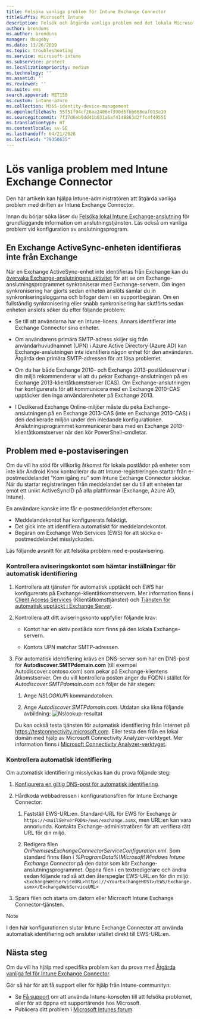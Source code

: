 ```yaml
---
title: Felsöka vanliga problem för Intune Exchange Connector
titleSuffix: Microsoft Intune
description: Felsök och åtgärda vanliga problem med det lokala Microsoft Intune Exchange-anslutningsprogrammet.
author: brenduns
ms.author: brenduns
manager: dougeby
ms.date: 11/26/2019
ms.topic: troubleshooting
ms.service: microsoft-intune
ms.subservice: protect
ms.localizationpriority: medium
ms.technology: ''
ms.assetid: ''
ms.reviewer: ''
ms.suite: ems
search.appverid: MET150
ms.custom: intune-azure
ms.collection: M365-identity-device-management
ms.openlocfilehash: 55f51f94cf26aa2486ef390d5fbb668eaf013e10
ms.sourcegitcommit: 7f17d6eb9dd41b031a6af4148863d2ffc4f49551
ms.translationtype: HT
ms.contentlocale: sv-SE
ms.lasthandoff: 04/21/2020
ms.locfileid: "79350635"
---
```

# <a name="resolve-common-problems-with-the-intune-exchange-connector"></a>Lös vanliga problem med Intune Exchange Connector
 
Den här artikeln kan hjälpa Intune-administratören att åtgärda vanliga problem med driften av Intune Exchange Connector.

Innan du börjar söka läser du [Felsöka lokal Intune Exchange-anslutning](troubleshoot-exchange-connector.md) för grundläggande information om anslutningstjänsten. Läs också om vanliga problem vid konfiguration av anslutningsprogram.

## <a name="an-exchange-activesync-device-isnt-discovered-from-exchange"></a>En Exchange ActiveSync-enheten identifieras inte från Exchange

När en Exchange ActiveSync-enhet inte identifieras från Exchange kan du [övervaka Exchange-anslutningens aktivitet](exchange-connector-install.md#on-premises-intune-exchange-connector-high-availability-support) för att se om Exchange-anslutningsprogrammet synkroniserar med Exchange-servern. Om ingen synkronisering har gjorts sedan enheten anslöts samlar du in synkroniseringsloggarna och bifogar dem i en supportbegäran. Om en fullständig synkronisering eller snabb synkronisering har slutförts sedan enheten anslöts söker du efter följande problem:

- Se till att användarna har en Intune-licens. Annars identifierar inte Exchange Connector sina enheter.

- Om användarens primära SMTP-adress skiljer sig från användarhuvudnamnet (UPN) i Azure Active Directory (Azure AD) kan Exchange-anslutningen inte identifiera någon enhet för den användaren. Åtgärda den primära SMTP-adressen för att lösa problemet.

- Om du har både Exchange 2010- och Exchange 2013-postlådeservrar i din miljö rekommenderar vi att du pekar Exchange-anslutningen på en Exchange 2013-klientåtkomstserver (CAS). Om Exchange-anslutningen har konfigurerats för att kommunicera med en Exchange 2010-CAS upptäcker den inga användarenheter på Exchange 2013.

- I Dedikerad Exchange Online-miljöer måste du peka Exchange-anslutningen på en Exchange 2013-CAS (inte en Exchange 2010-CAS) i den dedikerade miljön under den inledande konfigurationen. Anslutningsprogrammet kommunicerar bara med en Exchange 2013-klientåtkomstserver när den kör PowerShell-cmdletar.

## <a name="problems-with-the-notification-email-message"></a>Problem med e-postaviseringen

Om du vill ha stöd för villkorlig åtkomst för lokala postlådor på enheter som inte kör Android Knox kontrollerar du att Intune-registreringen startar från e-postmeddelandet ”Kom igång nu” som Intune Exchange Connector skickar. När du startar registreringen från meddelandet ser du till att enheten tar emot ett unikt ActiveSyncID på alla plattformar (Exchange, Azure AD, Intune).

En användare kanske inte får e-postmeddelandet eftersom:

- Meddelandekontot har konfigurerats felaktigt.
- Det gick inte att identifiera automatiskt för meddelandekontot.
- Begäran om Exchange Web Services (EWS) för att skicka e-postmeddelandet misslyckades.

Läs följande avsnitt för att felsöka problem med e-postavisering.

### <a name="check-the-notification-account-that-retrieves-autodiscover-settings"></a>Kontrollera aviseringskontot som hämtar inställningar för automatisk identifiering

1. Kontrollera att tjänsten för automatisk upptäckt och EWS har konfigurerats på Exchange-klientåtkomstservern. Mer information finns i [Client Access Services](https://docs.microsoft.com/Exchange/architecture/client-access/client-access) (Klientåtkomsttjänster) och [Tjänsten för automatisk upptäckt i Exchange Server](https://docs.microsoft.com/Exchange/architecture/client-access/autodiscover?view=exchserver-2019).

2. Kontrollera att ditt aviseringskonto uppfyller följande krav:

   - Kontot har en aktiv postlåda som finns på den lokala Exchange-servern.

   - Kontots UPN matchar SMTP-adressen.

3. För automatisk identifiering krävs en DNS-server som har en DNS-post för **Autodiscover.SMTPdomain.com** (till exempel Autodiscover.contoso.com) som pekar på Exchange-klientens åtkomstserver. Om du vill kontrollera posten anger du FQDN i stället för *Autodiscover.SMTPdomain.com* och följer de här stegen:

   1. Ange *NSLOOKUP*i kommandotolken.

   2. Ange *Autodiscover.SMTPdomain.com*. Utdatan ska likna följande avbildning: ![Nslookup-resultat](./media/troubleshoot-exchange-connector-common-problems/nslookup-results.png
      )

   Du kan också testa tjänsten för automatisk identifiering från Internet på https://testconnectivity.microsoft.com. Eller testa den från en lokal domän med hjälp av Microsoft Connectivity Analyzer-verktyget. Mer information finns i [Microsoft Connectivity Analyzer-verktyget](https://docs.microsoft.com/previous-versions/office/exchange-remote-connectivity/jj851141(v=exchg.80)).


### <a name="check-autodiscovery"></a>Kontrollera automatisk identifiering

Om automatisk identifiering misslyckas kan du prova följande steg:

1. [Konfigurera en giltig DNS-post för automatisk identifiering](https://docs.microsoft.com/previous-versions/exchange-server/exchange-150/mt473798(v=exchg.150)).

2. Hårdkoda webbadressen i konfigurationsfilen för Intune Exchange Connector:

   1. Fastställ EWS-URL:en. Standard-URL för EWS för Exchange är `https://<mailServerFQDN>/ews/exchange.asmx`, men URL:en kan vara annorlunda. Kontakta Exchange-administratören för att verifiera rätt URL för din miljö.

   2. Redigera filen *OnPremisesExchangeConnectorServiceConfiguration.xml*. Som standard finns filen i *%ProgramData%\Microsoft\Windows Intune Exchange Connector* på den dator som kör Exchange-anslutningsprogrammet. Öppna filen i en textredigerare och ändra sedan följande rad så att den återspeglar EWS-URL:en för din miljö: `<ExchangeWebServiceURL>https://<YourExchangeHOST>/EWS/Exchange.asmx</ExchangeWebServiceURL>`

3. Spara filen och starta om datorn eller Microsoft Intune Exchange Connector-tjänsten.

>[!NOTE]
> I den här konfigurationen slutar Intune Exchange Connector att använda automatisk identifiering och ansluter istället direkt till EWS-URL:en.

## <a name="next-steps"></a>Nästa steg

Om du vill ha hjälp med specifika problem kan du prova med [Åtgärda vanliga fel för Intune Exchange Connector](troubleshoot-exchange-connector-common-errors.md).

Gör så här för att få support eller för hjälp från Intune-communityn:

- Se [Få support](../fundamentals/get-support.md) om att använda Intune-konsolen till att felsöka problemet, eller för att öppna ett supportärende hos Microsoft.
- Publicera ditt problem i [Microsoft Intunes forum](https://social.technet.microsoft.com/Forums/home?forum=microsoftintuneprod).